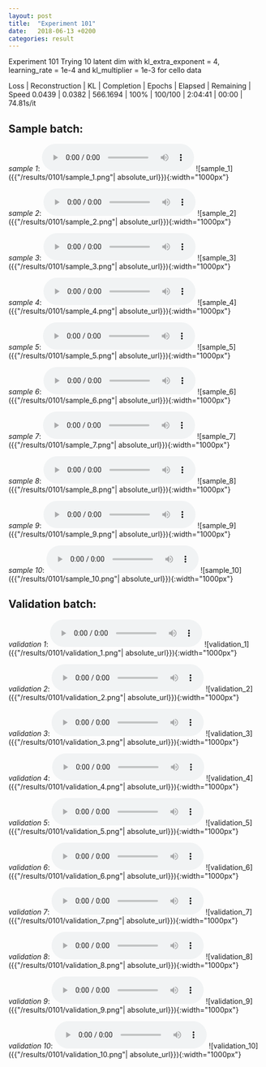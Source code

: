```yaml
---
layout: post
title:  "Experiment 101"
date:   2018-06-13 +0200
categories: result
---
```

Experiment 101
Trying 10 latent dim with kl_extra_exponent = 4, learning_rate = 1e-4 and kl_multiplier = 1e-3 for cello data

Loss | Reconstruction | KL | Completion | Epochs | Elapsed | Remaining | Speed
0.0439 | 0.0382 | 566.1694 | 100% | 100/100 | 2:04:41 | 00:00 | 74.81s/it



## **Sample batch**:
_sample 1_:
<audio src="/ResultsOverview/results/0101/sample_1.wav" controls preload></audio>
![sample_1]({{"/results/0101/sample_1.png"| absolute_url}}){:width="1000px"}

_sample 2_:
<audio src="/ResultsOverview/results/0101/sample_2.wav" controls preload></audio>
![sample_2]({{"/results/0101/sample_2.png"| absolute_url}}){:width="1000px"}

_sample 3_:
<audio src="/ResultsOverview/results/0101/sample_3.wav" controls preload></audio>
![sample_3]({{"/results/0101/sample_3.png"| absolute_url}}){:width="1000px"}

_sample 4_:
<audio src="/ResultsOverview/results/0101/sample_4.wav" controls preload></audio>
![sample_4]({{"/results/0101/sample_4.png"| absolute_url}}){:width="1000px"}

_sample 5_:
<audio src="/ResultsOverview/results/0101/sample_5.wav" controls preload></audio>
![sample_5]({{"/results/0101/sample_5.png"| absolute_url}}){:width="1000px"}

_sample 6_:
<audio src="/ResultsOverview/results/0101/sample_6.wav" controls preload></audio>
![sample_6]({{"/results/0101/sample_6.png"| absolute_url}}){:width="1000px"}

_sample 7_:
<audio src="/ResultsOverview/results/0101/sample_7.wav" controls preload></audio>
![sample_7]({{"/results/0101/sample_7.png"| absolute_url}}){:width="1000px"}

_sample 8_:
<audio src="/ResultsOverview/results/0101/sample_8.wav" controls preload></audio>
![sample_8]({{"/results/0101/sample_8.png"| absolute_url}}){:width="1000px"}

_sample 9_:
<audio src="/ResultsOverview/results/0101/sample_9.wav" controls preload></audio>
![sample_9]({{"/results/0101/sample_9.png"| absolute_url}}){:width="1000px"}

_sample 10_:
<audio src="/ResultsOverview/results/0101/sample_10.wav" controls preload></audio>
![sample_10]({{"/results/0101/sample_10.png"| absolute_url}}){:width="1000px"}

## **Validation batch**:
_validation 1_:
<audio src="/ResultsOverview/results/0101/validation_1.wav" controls preload></audio>
![validation_1]({{"/results/0101/validation_1.png"| absolute_url}}){:width="1000px"}

_validation 2_:
<audio src="/ResultsOverview/results/0101/validation_2.wav" controls preload></audio>
![validation_2]({{"/results/0101/validation_2.png"| absolute_url}}){:width="1000px"}

_validation 3_:
<audio src="/ResultsOverview/results/0101/validation_3.wav" controls preload></audio>
![validation_3]({{"/results/0101/validation_3.png"| absolute_url}}){:width="1000px"}

_validation 4_:
<audio src="/ResultsOverview/results/0101/validation_4.wav" controls preload></audio>
![validation_4]({{"/results/0101/validation_4.png"| absolute_url}}){:width="1000px"}

_validation 5_:
<audio src="/ResultsOverview/results/0101/validation_5.wav" controls preload></audio>
![validation_5]({{"/results/0101/validation_5.png"| absolute_url}}){:width="1000px"}

_validation 6_:
<audio src="/ResultsOverview/results/0101/validation_6.wav" controls preload></audio>
![validation_6]({{"/results/0101/validation_6.png"| absolute_url}}){:width="1000px"}

_validation 7_:
<audio src="/ResultsOverview/results/0101/validation_7.wav" controls preload></audio>
![validation_7]({{"/results/0101/validation_7.png"| absolute_url}}){:width="1000px"}

_validation 8_:
<audio src="/ResultsOverview/results/0101/validation_8.wav" controls preload></audio>
![validation_8]({{"/results/0101/validation_8.png"| absolute_url}}){:width="1000px"}

_validation 9_:
<audio src="/ResultsOverview/results/0101/validation_9.wav" controls preload></audio>
![validation_9]({{"/results/0101/validation_9.png"| absolute_url}}){:width="1000px"}

_validation 10_:
<audio src="/ResultsOverview/results/0101/validation_10.wav" controls preload></audio>
![validation_10]({{"/results/0101/validation_10.png"| absolute_url}}){:width="1000px"}
